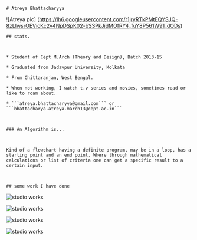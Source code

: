 

    # Atreya Bhattacharyya

   ![Atreya pic] (https://lh6.googleusercontent.com/r1jryRTkPMtEQYSJQ-8zLIwsrOEVicKc2v4NpDSpK02-bSSPkJidMOfRY4_fuY8P561W91_dODs) 
    
 


    ## stats.



    * Student of Cept M.Arch (Theory and Design), Batch 2013-15

    * Graduated from Jadavpur University, Kolkata 

    * From Chittaranjan, West Bengal.

    * When not working, I watch t.v series and movies, sometimes read or like to roam about.

    * ```atreya.bhattacharyya@gmail.com``` or ```bhattacharya.atreya.march13@cept.ac.in```



    ### An Algorithm is...



    Kind of a flowchart having a definite program, may be in a loop, has a starting point and an end point. Where through mathematical calculations or list of criteria one can get a specific result to a certain input. 



    ## some work I have done



![studio works](https://lh6.googleusercontent.com/sYYzwZvrnEwkSXWuAzlpQKXeYWxigdTjvBglfqyDcjN23CcpJqqMMgH_lN6duB9NqoVRKwttwgI)



   ![studio works](https://lh4.googleusercontent.com/1a9zjwRqMpXGCTr94r5YMPgz172zYZk_jBZZtSXU6k9rqdO7VdCjrNXl0NaiM-YsEAK4MAdZIBI)



   ![studio works](https://lh3.googleusercontent.com/9VQmlAtyhOuxsL24HeeG48qBUORVAFGdLxggtk97_jdyXxfRrAhQ0p1d-VFSuxkq6edwk3hfonY)

 

   ![studio works](https://lh6.googleusercontent.com/JYT9030tCDWAh__r6wIB7g96DW0i_bRYDXdqb_VJRPMglYh50T1YLCd3pVm3iVGfj8rdtVawkXs)

 



